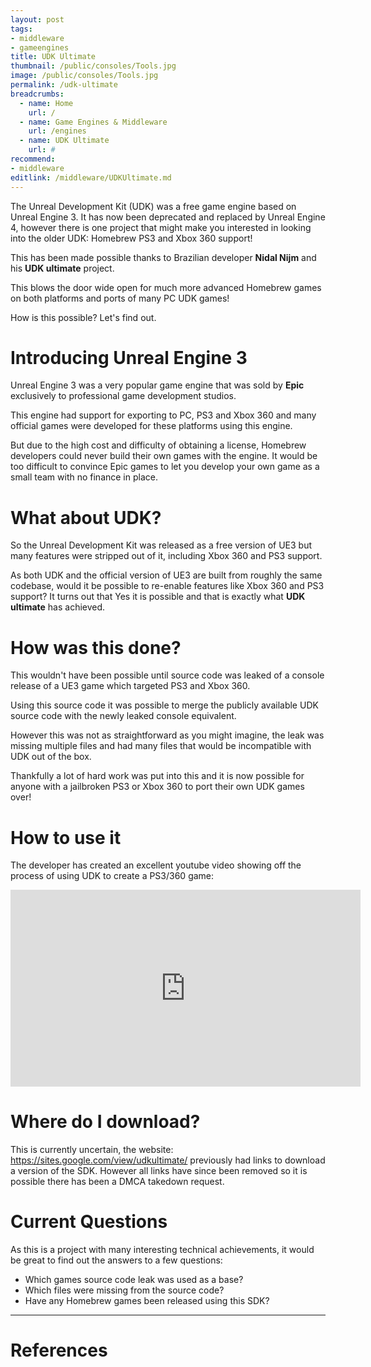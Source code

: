 ```yaml
---
layout: post
tags: 
- middleware
- gameengines
title: UDK Ultimate
thumbnail: /public/consoles/Tools.jpg
image: /public/consoles/Tools.jpg
permalink: /udk-ultimate
breadcrumbs:
  - name: Home
    url: /
  - name: Game Engines & Middleware
    url: /engines
  - name: UDK Ultimate
    url: #
recommend:
- middleware
editlink: /middleware/UDKUltimate.md
---
```


The Unreal Development Kit (UDK) was a free game engine based on Unreal Engine 3. It has now been deprecated and replaced by Unreal Engine 4, however there is one project that might make you interested in looking into the older UDK: Homebrew PS3 and Xbox 360 support!

This has been made possible thanks to Brazilian developer **Nidal Nijm** and his **UDK ultimate** project.

This blows the door wide open for much more advanced Homebrew games on both platforms and ports of many PC UDK games!

How is this possible? Let's find out.

# Introducing Unreal Engine 3
Unreal Engine 3 was a very popular game engine that was sold by **Epic** exclusively to professional game development studios.

This engine had support for exporting to PC, PS3 and Xbox 360 and many official games were developed for these platforms using this engine.

But due to the high cost and difficulty of obtaining a license, Homebrew developers could never build their own games with the engine. It would be too difficult to convince Epic games to let you develop your own game as a small team with no finance in place.

# What about UDK?
So the Unreal Development Kit was released as a free version of UE3 but many features were stripped out of it, including Xbox 360 and PS3 support.

As both UDK and the official version of UE3 are built from roughly the same codebase, would it be possible to re-enable features like Xbox 360 and PS3 support? It turns out that Yes it is possible and that is exactly what **UDK ultimate** has achieved.

# How was this done?
This wouldn't have been possible until source code was leaked of a console release of a UE3 game which targeted PS3 and Xbox 360.

Using this source code it was possible to merge the publicly available UDK source code with the newly leaked console equivalent.

However this was not as straightforward as you might imagine, the leak was missing multiple files and had many files that would be incompatible with UDK out of the box.

Thankfully a lot of hard work was put into this and it is now possible for anyone with a jailbroken PS3 or Xbox 360 to port their own UDK games over!

# How to use it
The developer has created an excellent youtube video showing off the process of using UDK to create a PS3/360 game:

<iframe width="560" height="315" src="https://www.youtube.com/embed/cxrRTvvbQjg" title="YouTube video player" frameborder="0" allow="accelerometer; autoplay; clipboard-write; encrypted-media; gyroscope; picture-in-picture" allowfullscreen></iframe>

# Where do I download?
This is currently uncertain, the website: https://sites.google.com/view/udkultimate/ previously had links to download a version of the SDK. However all links have since been removed so it is possible there has been a DMCA takedown request.

# Current Questions
As this is a project with many interesting technical achievements, it would be great to find out the answers to a few questions:
* Which games source code leak was used as a base? 
* Which files were missing from the source code?
* Have any Homebrew games been released using this SDK?

---
# References
[^1]: [UDK Ultimate Engine for PS3 and Xbox360 | ASSEMbler - Home of the obscure](https://assemblergames.com/threads/udk-ultimate-engine-for-ps3-and-xbox360.65800/)
[^2]: https://sites.google.com/view/udkultimate/
